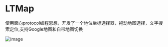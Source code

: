 # LTMap
使用面向protocol编程思想，开发了一个地位坐标选择器，拖动地图选择，文字搜索定位,支持Google地图和自带地图切换

![image](https://github.com/leeaken/LTMap/blob/master/pre.gif)
